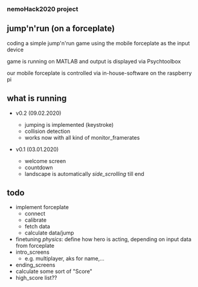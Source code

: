 ### nemoHack2020 project
## jump'n'run (on a forceplate)

coding a simple jump'n'run game using the mobile forceplate as the input device

game is running on MATLAB and output is displayed via Psychtoolbox

our mobile forceplate is controlled via in-house-software on the raspberry pi

## what is running
 - v0.2 (09.02.2020)
   - jumping is implemented (keystroke)
   - collision detection
   - works now with all kind of monitor_framerates

 - v0.1 (03.01.2020)
   - welcome screen
   - countdown
   - landscape is automatically *side_scrolling* till end

## todo
 - implement forceplate
   - connect
   - calibrate
   - fetch data
   - calculate data/jump
 - finetuning *physics*: define how hero is acting, depending on input data from forceplate
 - intro_screens
   - e.g. multiplayer, aks for name,...
 - ending_screens
 - calculate some sort of "Score"
 - high_score list??

